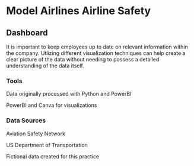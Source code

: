 # Model Airlines Airline Safety 
## Dashboard

It is important to keep employees up to date on relevant information within the company. Utlizing different visualization techniques can help create a clear picture of the data without needing to possess a detailed understanding of the data itself.

### Tools
Data originally processed with Python and PowerBI

PowerBI and Canva for visualizations

### Data Sources
Aviation Safety Network

US Department of Transportation

Fictional data created for this practice
